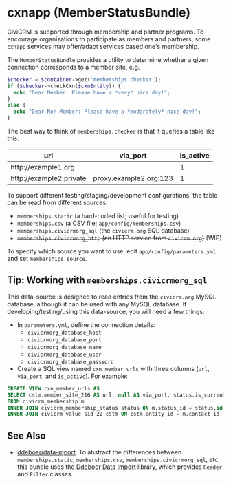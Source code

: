 # cxnapp (MemberStatusBundle)

CiviCRM is supported through membership and partner programs.
To encourage organizations to participate as members and partners,
some `cxnapp` services may offer/adapt services based one's membership.

The `MemberStatusBundle` provides a utility to determine whether
a given connection corresponds to a member site, e.g.

```php
$checker = $container->get('memberships.checker');
if ($checker->checkCxn($cxnEntity)) {
  echo "Dear Member: Please have a *very* nice day!";
}
else {
  echo "Dear Non-Member: Please have a *moderately* nice day!";
}
```

The best way to think of `memberships.checker` is that it queries a
table like this:

<table>
  <thead>
    <tr>
      <th>url</th>
      <th>via_port</th>
      <th>is_active</th>
    </tr>
  </thead>
  <tbody>
    <tr>
      <td>http://example1.org</td>
      <td></td>
      <td>1</td>
    </tr>
    <tr>
      <td>http://example2.private</td>
      <td>proxy.example2.org:123</td>
      <td>1</td>
    </tr>
  </tbody>
</table>

To support different testing/staging/development configurations, the
table can be read from different sources:

 * `memberships.static` (a hard-coded list; useful for testing)
 * `memberships.csv` (a CSV file; `app/config/memberships.csv`)
 * `memberships.civicrmorg_sql` (the `civicrm.org` SQL database)
 * ~~`memberships.civicrmorg_http` (an HTTP service from `civicrm.org`)~~ (WIP)

To specify which source you want to use, edit `app/config/parameters.yml`
and set `memberships_source`.

## Tip: Working with `memberships.civicrmorg_sql`

This data-source is designed to read entries from the `civicrm.org` MySQL database,
although it can be used with any MySQL database. If developing/testing/using this
data-source, you will need a few things:

 * In `parameters.yml`, define the connection details:
   * `civicrmorg_database_host`
   * `civicrmorg_database_port`
   * `civicrmorg_database_name`
   * `civicrmorg_database_user`
   * `civicrmorg_database_password`
 * Create a SQL view named `cxn_member_urls` with three columns (`url`, `via_port`, and `is_active`). For example:

```sql
CREATE VIEW cxn_member_urls AS
SELECT cstm.member_site_216 AS url, null AS via_port, status.is_current_member AS is_active
FROM civicrm_membership m
INNER JOIN civicrm_membership_status status ON m.status_id = status.id
INNER JOIN civicrm_value_sid_22 cstm ON cstm.entity_id = m.contact_id
```

## See Also

 * [ddeboer/data-mport](https://github.com/ddeboer/data-import): To abstract the differences between `memberships.static`, `memberships.csv`, `memberships.civicrmorg_sql`, etc, this bundle uses the [Ddeboer Data Import](https://github.com/ddeboer/data-import) library, which provides `Reader` and `Filter` classes.
